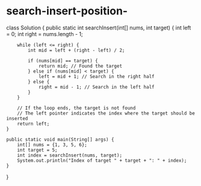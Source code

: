 # search-insert-position-
class Solution {
    public static int searchInsert(int[] nums, int target) {
        int left = 0;
        int right = nums.length - 1;

        while (left <= right) {
            int mid = left + (right - left) / 2;

            if (nums[mid] == target) {
                return mid; // Found the target
            } else if (nums[mid] < target) {
                left = mid + 1; // Search in the right half
            } else {
                right = mid - 1; // Search in the left half
            }
        }

        // If the loop ends, the target is not found
        // The left pointer indicates the index where the target should be inserted
        return left;
    }

    public static void main(String[] args) {
        int[] nums = {1, 3, 5, 6};
        int target = 5;
        int index = searchInsert(nums, target);
        System.out.println("Index of target " + target + ": " + index);
    }
}
